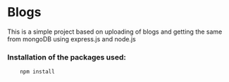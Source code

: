 # Blogs

This is a simple project based on uploading of blogs and getting the same from mongoDB using express.js and node.js

### Installation of the packages used:

```
    npm install
```
